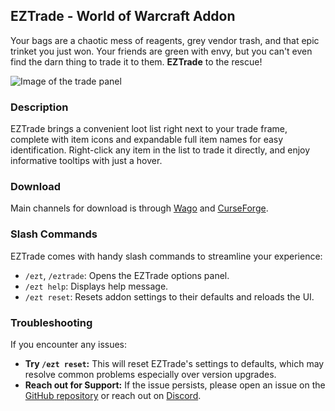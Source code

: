 ## EZTrade - World of Warcraft Addon

Your bags are a chaotic mess of reagents, grey vendor trash, and that epic trinket you just won. Your friends are green with envy, but you can't even find the darn thing to trade it to them. **EZTrade** to the rescue!

![Image of the trade panel](https://cdn.pinta.land/ezt/ezt1.png)

### Description

EZTrade brings a convenient loot list right next to your trade frame, complete with item icons and expandable full item names for easy identification. Right-click any item in the list to trade it directly, and enjoy informative tooltips with just a hover.

### Download
Main channels for download is through [Wago](https://addons.wago.io/addons/eztrade) and [CurseForge](https://www.curseforge.com/wow/addons/eztrade).

### Slash Commands

EZTrade comes with handy slash commands to streamline your experience:

*   `/ezt`, `/eztrade`: Opens the EZTrade options panel.
*   `/ezt help`:  Displays help message.
*   `/ezt reset`: Resets addon settings to their defaults and reloads the UI.

### Troubleshooting

If you encounter any issues:

* **Try `/ezt reset`:** This will reset EZTrade's settings to defaults, which may resolve common problems especially over version upgrades.
* **Reach out for Support:** If the issue persists, please open an issue on the [GitHub repository](https://github.com/Pinta365/EZTrade/issues) or reach out on [Discord](https://discord.gg/e7wuPgnSYC).
